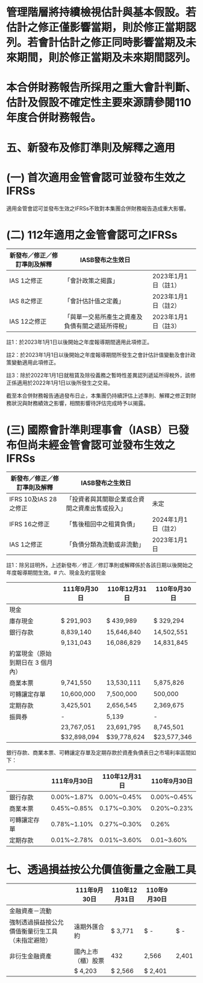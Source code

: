 # 管理階層將持續檢視估計與基本假設。若估計之修正僅影響當期，則於修正當期認列。若會計估計之修正同時影響當期及未來期間，則於修正當期及未來期間認列。

# 本合併財務報告所採用之重大會計判斷、估計及假設不確定性主要來源請參閱110年度合併財務報告。

# 五、新發布及修訂準則及解釋之適用

# (一) 首次適用金管會認可並發布生效之IFRSs

適用金管會認可並發布生效之IFRSs不致對本集團合併財務報告造成重大影響。

# (二) 112年適用之金管會認可之IFRSs

|新發布／修正／修訂準則及解釋|IASB發布之生效日| |
|---|---|---|
|IAS 1之修正|「會計政策之揭露」|2023年1月1日（註1）|
|IAS 8之修正|「會計估計值之定義」|2023年1月1日（註2）|
|IAS 12之修正|「與單一交易所產生之資產及負債有關之遞延所得稅」|2023年1月1日（註3）|

註1：於2023年1月1日以後開始之年度報導期間適用此項修正。

註2：於2023年1月1日以後開始之年度報導期間所發生之會計估計值變動及會計政策變動適用此項修正。

註3：除於2022年1月1日就租賃及除役義務之暫時性差異認列遞延所得稅外，該修正係適用於2022年1月1日以後所發生之交易。

截至本合併財務報告通過發布日止，本集團仍持續評估上述準則、解釋之修正對財務狀況與財務績效之影響，相關影響待評估完成時予以揭露。

# (三) 國際會計準則理事會（IASB）已發布但尚未經金管會認可並發布生效之IFRSs

|新發布／修正／修訂準則及解釋|IASB發布之生效日| |
|---|---|---|
|IFRS 10及IAS 28之修正|「投資者與其關聯企業或合資間之資產出售或投入」|未定|
|IFRS 16之修正|「售後租回中之租賃負債」|2024年1月1日（註2）|
|IAS 1之修正|「負債分類為流動或非流動」|2023年1月1日|

註1：除另註明外，上述新發布／修正／修訂準則或解釋係於各該日期以後開始之年度報導期間生效。# 六、現金及約當現金

| |111年9月30日|110年12月31日|110年9月30日|
|---|---|---|---|
|現金| | | |
|庫存現金|$ 291,903|$ 439,989|$ 329,294|
|銀行存款|8,839,140|15,646,840|14,502,551|
| |9,131,043|16,086,829|14,831,845|
|約當現金（原始到期日在 3 個月內）| | | |
|商業本票|9,741,550|13,530,111|5,875,826|
|可轉讓定存單|10,600,000|7,500,000|500,000|
|定期存款|3,425,501|2,656,545|2,369,675|
|振興券|-|5,139|-|
| |23,767,051|23,691,795|8,745,501|
| |$32,898,094|$39,778,624|$23,577,346|

銀行存款、商業本票、可轉讓定存單及定期存款於資產負債表日之市場利率區間如下：

| |111年9月30日|110年12月31日|110年9月30日|
|---|---|---|---|
|銀行存款|0.00%~1.87%|0.00%~0.45%|0.00%~0.45%|
|商業本票|0.45%~0.85%|0.17%~0.30%|0.20%~0.23%|
|可轉讓定存單|0.78%~1.10%|0.27%~0.30%|0.26%|
|定期存款|0.01%~2.78%|0.01%~3.60%|0.01~3.60%|

# 七、透過損益按公允價值衡量之金融工具

| |111年9月30日|110年12月31日|110年9月30日| |
|---|---|---|---|---|
|金融資產－流動| | | | |
|強制透過損益按公允價值衡量衍生工具（未指定避險）|遠期外匯合約|$ 3,771|$ -|$ -|
|非衍生金融資產|國內上市（櫃）股票|432|2,566|2,401|
| |$ 4,203|$ 2,566|$ 2,401| |